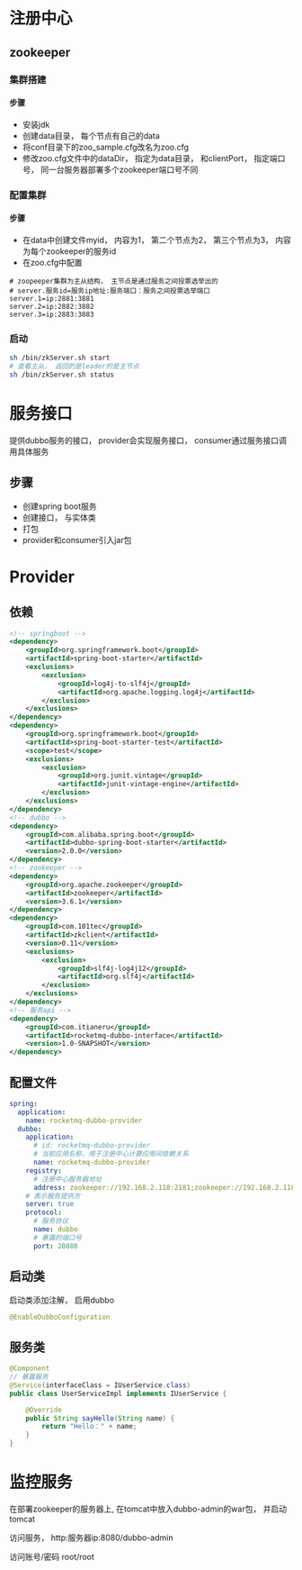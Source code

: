 # 注册中心

## zookeeper

### 集群搭建

#### 步骤

- 安装jdk
- 创建data目录， 每个节点有自己的data
- 将conf目录下的zoo_sample.cfg改名为zoo.cfg
- 修改zoo.cfg文件中的dataDir， 指定为data目录， 和clientPort， 指定端口号， 同一台服务器部署多个zookeeper端口号不同

### 配置集群

#### 步骤

- 在data中创建文件myid，  内容为1，  第二个节点为2， 第三个节点为3， 内容为每个zookeeper的服务id
- 在zoo.cfg中配置

```properties
# zoopeeper集群为主从结构， 主节点是通过服务之间投票选举出的
# server.服务id=服务ip地址:服务端口：服务之间投票选举端口
server.1=ip:2881:3881
server.2=ip:2882:3882
server.3=ip:2883:3883
```

### 启动

```bash
sh /bin/zkServer.sh start
# 查看主从， 返回的是leader的是主节点
sh /bin/zkServer.sh status
```

# 服务接口

提供dubbo服务的接口， provider会实现服务接口， consumer通过服务接口调用具体服务

## 步骤

- 创建spring boot服务
- 创建接口， 与实体类
- 打包
- provider和consumer引入jar包

# Provider

## 依赖

```xml
<!-- springboot -->
<dependency>
    <groupId>org.springframework.boot</groupId>
    <artifactId>spring-boot-starter</artifactId>
    <exclusions>
        <exclusion>
            <groupId>log4j-to-slf4j</groupId>
            <artifactId>org.apache.logging.log4j</artifactId>
        </exclusion>
    </exclusions>
</dependency>
<dependency>
    <groupId>org.springframework.boot</groupId>
    <artifactId>spring-boot-starter-test</artifactId>
    <scope>test</scope>
    <exclusions>
        <exclusion>
            <groupId>org.junit.vintage</groupId>
            <artifactId>junit-vintage-engine</artifactId>
        </exclusion>
    </exclusions>
</dependency>
<!-- dubbo -->
<dependency>
    <groupId>com.alibaba.spring.boot</groupId>
    <artifactId>dubbo-spring-boot-starter</artifactId>
    <version>2.0.0</version>
</dependency>
<!-- zookeeper -->
<dependency>
    <groupId>org.apache.zookeeper</groupId>
    <artifactId>zookeeper</artifactId>
    <version>3.6.1</version>
</dependency>
<dependency>
    <groupId>com.101tec</groupId>
    <artifactId>zkclient</artifactId>
    <version>0.11</version>
    <exclusions>
        <exclusion>
            <groupId>slf4j-log4j12</groupId>
            <artifactId>org.slf4j</artifactId>
        </exclusion>
    </exclusions>
</dependency>
<!-- 服务api -->
<dependency>
    <groupId>com.itianeru</groupId>
    <artifactId>rocketmq-dubbo-interface</artifactId>
    <version>1.0-SNAPSHOT</version>
</dependency>
```

## 配置文件

```yml
spring:
  application:
    name: rocketmq-dubbo-provider
  dubbo:
    application:
      # id: rocketmq-dubbo-provider
      # 当前应用名称，用于注册中心计算应用间依赖关系
      name: rocketmq-dubbo-provider
    registry:
      # 注册中心服务器地址
      address: zookeeper://192.168.2.118:2181;zookeeper://192.168.2.118:2182;zookeeper://192.168.2.118:2183
    # 表示服务提供方
    server: true
    protocol:
      # 服务协议
      name: dubbo
      # 暴露的端口号
      port: 20880
```

## 启动类

启动类添加注解， 启用dubbo

```java
@EnableDubboConfiguration
```

## 服务类

```java
@Component
// 暴露服务
@Service(interfaceClass = IUserService.class)
public class UserServiceImpl implements IUserService {

    @Override
    public String sayHello(String name) {
        return "Hello：" + name;
    }
}
```

# 监控服务

在部署zookeeper的服务器上,  在tomcat中放入dubbo-admin的war包， 并启动tomcat

访问服务，  http:服务器ip:8080/dubbo-admin

访问账号/密码   root/root